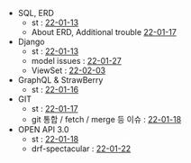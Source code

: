 - SQL, ERD 
    - st : [22-01-13](2022/01/22-01-13%20TIL.md)
    - About ERD, Additional trouble [22-01-17](2022/01/22-01-17%20TIL.md)
- Django 
    - st : [22-01-13](2022/01/22-01-13%20TIL.md)
    - model issues : [22-01-27](2022/01/22-01-27%20TIL.md)
    - ViewSet : [22-02-03](2022/02/22-02-03%20TIL.md)
- GraphQL & StrawBerry
    - st : [22-01-16](2022/01/22-01-17%20TIL.md)
- GIT
    - st : [22-01-17](2022/01/22-01-17%20TIL.md)
    - git 통합 / fetch / merge 등 이슈 : [22-01-18](2022/01/22-01-18%20TIL.md)
- OPEN API 3.0
    - st : [22-01-18](2022/01/22-01-18%20TIL.md)
    - drf-spectacular : [22-01-22](2022/01/22-01-22%20TIL.md)